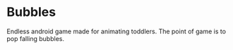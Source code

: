 # Bubbles
Endless android game made for animating toddlers. The point of game is to pop falling bubbles.
